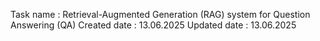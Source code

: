 
Task name : Retrieval-Augmented Generation (RAG) system for Question Answering (QA)
Created date : 13.06.2025
Updated date : 13.06.2025
